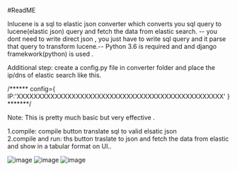 #ReadME

Inlucene is a sql to elastic json converter which converts you sql query to lucene(elastic json) query and fetch the data from elastic search.
-- you dont need to write direct json , you just have to write sql query and it parse that query to transform lucene.--
Python 3.6 is required and and django framekwork(python) is used .

Additional step:
create a config.py file in converter folder and place the ip/dns of elastic search like this.

/******
config={
IP:'XXXXXXXXXXXXXXXXXXXXXXXXXXXXXXXXXXXXXXXXXXXXXXXXX'
}
*******/<br/>

Note: This is pretty much basic but very effective .<br/>

1.compile: compile button translate sql to valid elsatic json<br/>
2.compile and run: ths button traslate to json and fetch the data from elastic and show in a tabular format on UI..<br/>

![image](https://user-images.githubusercontent.com/50418448/121794383-40ec0d00-cc25-11eb-96fc-ab3fa5de1bbb.png)
![image](https://user-images.githubusercontent.com/50418448/121794422-7f81c780-cc25-11eb-8bd6-07888de4716f.png)
![image](https://user-images.githubusercontent.com/50418448/121794569-f8cdea00-cc26-11eb-9c42-c0c8ed6cf5f3.png)

